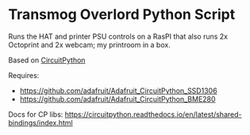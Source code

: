 # Transmog Overlord Python Script

Runs the HAT and printer PSU controls on a RasPI that also runs 2x Octoprint and 2x webcam; my printroom in a box.

Based on [CircuitPython](https://github.com/adafruit/circuitpython)

Requires: 

* https://github.com/adafruit/Adafruit_CircuitPython_SSD1306
* https://github.com/adafruit/Adafruit_CircuitPython_BME280

Docs for CP libs:
https://circuitpython.readthedocs.io/en/latest/shared-bindings/index.html


